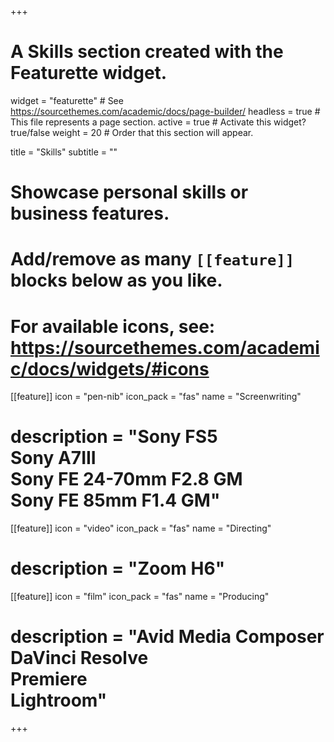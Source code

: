 +++
# A Skills section created with the Featurette widget.
widget = "featurette"  # See https://sourcethemes.com/academic/docs/page-builder/
headless = true  # This file represents a page section.
active = true  # Activate this widget? true/false
weight = 20  # Order that this section will appear.

title = "Skills"
subtitle = ""

# Showcase personal skills or business features.
# 
# Add/remove as many `[[feature]]` blocks below as you like.
# 
# For available icons, see: https://sourcethemes.com/academic/docs/widgets/#icons

[[feature]]
  icon = "pen-nib"
  icon_pack = "fas"
  name = "Screenwriting"
  # description = "Sony FS5<br>Sony A7III<br>Sony FE 24-70mm F2.8 GM<br>Sony FE 85mm F1.4 GM"

[[feature]]
  icon = "video"
  icon_pack = "fas"
  name = "Directing"
  # description = "Zoom H6"

[[feature]]
  icon = "film"
  icon_pack = "fas"
  name = "Producing"
  # description = "Avid Media Composer<br>DaVinci Resolve<br>Premiere<br>Lightroom"

+++
